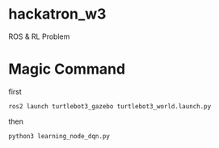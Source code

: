 # hackatron_w3
ROS &amp; RL Problem

# Magic Command
first
```
ros2 launch turtlebot3_gazebo turtlebot3_world.launch.py
```
then
```
python3 learning_node_dqn.py
```
